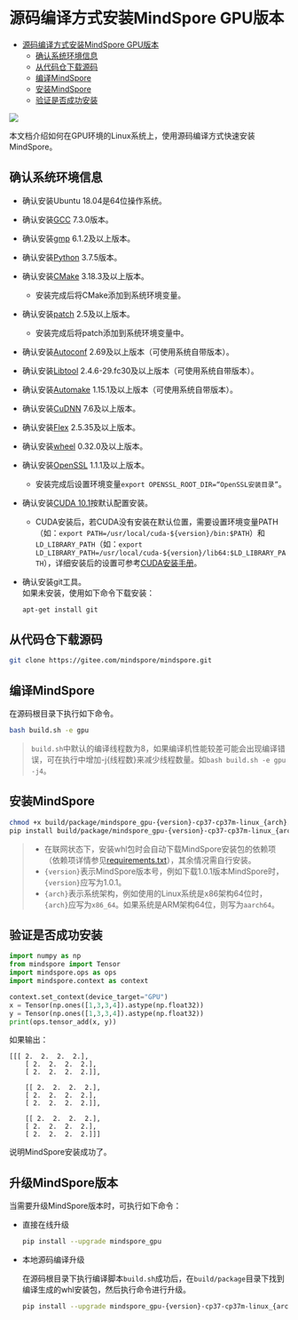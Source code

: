 # 源码编译方式安装MindSpore GPU版本

<!-- TOC -->

- [源码编译方式安装MindSpore GPU版本](#源码编译方式安装mindspore-gpu版本)
    - [确认系统环境信息](#确认系统环境信息)
    - [从代码仓下载源码](#从代码仓下载源码)
    - [编译MindSpore](#编译mindspore)
    - [安装MindSpore](#安装mindspore)
    - [验证是否成功安装](#验证是否成功安装)

<!-- /TOC -->

<a href="https://gitee.com/mindspore/docs/blob/r1.0/install/mindspore_gpu_install_source.md" target="_blank"><img src="https://gitee.com/mindspore/docs/raw/r1.0/resource/_static/logo_source.png"></a>

本文档介绍如何在GPU环境的Linux系统上，使用源码编译方式快速安装MindSpore。

## 确认系统环境信息

- 确认安装Ubuntu 18.04是64位操作系统。
- 确认安装[GCC](http://ftp.gnu.org/gnu/gcc/gcc-7.3.0/gcc-7.3.0.tar.gz) 7.3.0版本。
- 确认安装[gmp](https://gmplib.org/download/gmp/gmp-6.1.2.tar.xz) 6.1.2及以上版本。
- 确认安装[Python](https://www.python.org/ftp/python/3.7.5/Python-3.7.5.tgz) 3.7.5版本。
- 确认安装[CMake](https://cmake.org/download/) 3.18.3及以上版本。
    - 安装完成后将CMake添加到系统环境变量。
- 确认安装[patch](http://ftp.gnu.org/gnu/patch/) 2.5及以上版本。
    - 安装完成后将patch添加到系统环境变量中。
- 确认安装[Autoconf](https://www.gnu.org/software/autoconf) 2.69及以上版本（可使用系统自带版本）。
- 确认安装[Libtool](https://www.gnu.org/software/libtool) 2.4.6-29.fc30及以上版本（可使用系统自带版本）。
- 确认安装[Automake](https://www.gnu.org/software/automake) 1.15.1及以上版本（可使用系统自带版本）。
- 确认安装[CuDNN](https://developer.nvidia.com/rdp/cudnn-archive) 7.6及以上版本。
- 确认安装[Flex](https://github.com/westes/flex/) 2.5.35及以上版本。
- 确认安装[wheel](https://pypi.org/project/wheel/) 0.32.0及以上版本。
- 确认安装[OpenSSL](https://github.com/openssl/openssl.git) 1.1.1及以上版本。
    - 安装完成后设置环境变量`export OPENSSL_ROOT_DIR=“OpenSSL安装目录”`。
- 确认安装[CUDA 10.1](https://developer.nvidia.com/cuda-10.1-download-archive-base)按默认配置安装。  
    - CUDA安装后，若CUDA没有安装在默认位置，需要设置环境变量PATH（如：`export PATH=/usr/local/cuda-${version}/bin:$PATH`）和`LD_LIBRARY_PATH`（如：`export LD_LIBRARY_PATH=/usr/local/cuda-${version}/lib64:$LD_LIBRARY_PATH`），详细安装后的设置可参考[CUDA安装手册](https://docs.nvidia.com/cuda/cuda-installation-guide-linux/index.html#post-installation-actions)。
- 确认安装git工具。  
    如果未安装，使用如下命令下载安装：

    ```bash
    apt-get install git
    ```

## 从代码仓下载源码

```bash
git clone https://gitee.com/mindspore/mindspore.git
```

## 编译MindSpore

在源码根目录下执行如下命令。

```bash
bash build.sh -e gpu
```

> `build.sh`中默认的编译线程数为8，如果编译机性能较差可能会出现编译错误，可在执行中增加-j{线程数}来减少线程数量。如`bash build.sh -e gpu -j4`。

## 安装MindSpore

```bash
chmod +x build/package/mindspore_gpu-{version}-cp37-cp37m-linux_{arch}.whl
pip install build/package/mindspore_gpu-{version}-cp37-cp37m-linux_{arch}.whl --trusted-host ms-release.obs.cn-north-4.myhuaweicloud.com -i https://mirrors.huaweicloud.com/repository/pypi/simple
```

> - 在联网状态下，安装whl包时会自动下载MindSpore安装包的依赖项（依赖项详情参见[requirements.txt](https://gitee.com/mindspore/mindspore/blob/r1.0/requirements.txt)），其余情况需自行安装。
> - `{version}`表示MindSpore版本号，例如下载1.0.1版本MindSpore时，`{version}`应写为1.0.1。  
> - `{arch}`表示系统架构，例如使用的Linux系统是x86架构64位时，`{arch}`应写为`x86_64`。如果系统是ARM架构64位，则写为`aarch64`。

## 验证是否成功安装

```python
import numpy as np
from mindspore import Tensor
import mindspore.ops as ops
import mindspore.context as context

context.set_context(device_target="GPU")
x = Tensor(np.ones([1,3,3,4]).astype(np.float32))
y = Tensor(np.ones([1,3,3,4]).astype(np.float32))
print(ops.tensor_add(x, y))
```

如果输出：

```text
[[[ 2.  2.  2.  2.],
    [ 2.  2.  2.  2.],
    [ 2.  2.  2.  2.]],

    [[ 2.  2.  2.  2.],
    [ 2.  2.  2.  2.],
    [ 2.  2.  2.  2.]],

    [[ 2.  2.  2.  2.],
    [ 2.  2.  2.  2.],
    [ 2.  2.  2.  2.]]]
```

说明MindSpore安装成功了。

## 升级MindSpore版本

当需要升级MindSpore版本时，可执行如下命令：

- 直接在线升级

    ```bash
    pip install --upgrade mindspore_gpu
    ```

- 本地源码编译升级

    在源码根目录下执行编译脚本`build.sh`成功后，在`build/package`目录下找到编译生成的whl安装包，然后执行命令进行升级。

    ```bash
    pip install --upgrade mindspore_gpu-{version}-cp37-cp37m-linux_{arch}.whl
    ```
